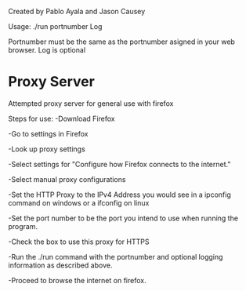 Created by Pablo Ayala and Jason Causey

Usage:
./run portnumber Log

Portnumber must be the same as the portnumber asigned in your web browser. 
Log is optional

# Proxy Server
 Attempted proxy server for general use with firefox

Steps for use:
-Download Firefox

-Go to settings in Firefox

-Look up proxy settings

-Select settings for "Configure how Firefox connects to the internet."

-Select manual proxy configurations

-Set the HTTP Proxy to the IPv4 Address you would see in a ipconfig command on windows or a ifconfig on linux

-Set the port number to be the port you intend to use when running the program.

-Check the box to use this proxy for HTTPS

-Run the ./run command with the portnumber and optional logging information as described above.

-Proceed to browse the internet on firefox.

